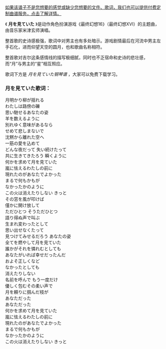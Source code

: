 

[如果该谱子不是您想要的感觉或缺少您想要的文件、歌词，我们也可以提供付费定制曲谱服务，点击了解详情。](/Sale-24.html "定制曲谱")

《 **月を見ていた** 》是动作角色扮演游戏《最终幻想16》（最终幻想XVI）的主题曲，由音乐家米津玄师演唱。

整首歌的史诗感极强，歌词中对男主也有多处暗示。游戏剧情最后在河流中男主左手石化，进而仰望天空的圆月，也和歌曲名称相符。

整首歌对吉尔这条感情线的描写极细腻，同时也不乏宿命和史诗的悲壮感，而“月”与男主的“星”相互照应。

歌词下方是 _月を見ていた钢琴谱_ ，大家可以免费下载学习。

### 月を見ていた歌词：

月明かり柳が揺れる  
わたしは路傍の礫  
思い馳せるあなたの姿  
羊を数えるように  
別れゆく意味があるなら  
せめて悲しまないで  
沈黙から離れた空へ  
一筋の愛を込めて  
どんな夜だって 失い続けたって  
共に生きてきたろう 瞬くように  
何かを求めて月を見ていた  
嵐に怯えるわたしの前に  
現れたのがあなたでよかった  
まるで何もかもが  
なかったかのように  
この火は消えたりしない きっと  
その窓を風が叩けば  
僅かに開け放して  
ただひとつ そうただひとつ  
語り得ぬ声で叫ぶ  
生まれ変わったとして  
思い出せなくたって  
見つけてみせるだろう あなたの姿  
全てを燃やして月を見ていた  
誰かがそれを憐れむとしても  
あなたがいれば幸せだったんだ  
およそ正しくなど  
なかったとしても  
消えたりしない  
名前を呼んで もう一度だけ  
優しく包むその柔い声で  
月を頼りに掴んだ枝が  
あなただった  
あなただった  
何かを求めて月を見ていた  
嵐に怯えるわたしの前に  
現れたのがあなたでよかった  
まるで何もかもが  
なかったかのように  
この火は消えたりしない きっと

